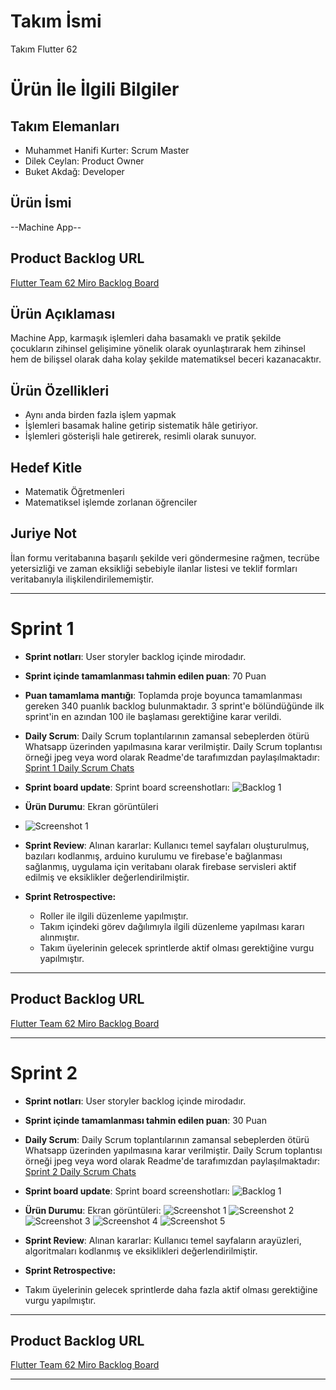 
# **Takım İsmi**

Takım Flutter 62

# Ürün İle İlgili Bilgiler

## Takım Elemanları
- Muhammet Hanifi Kurter: Scrum Master
- Dilek Ceylan: Product Owner
- Buket Akdağ: Developer


## Ürün İsmi

--Machine App--

## Product Backlog URL

[Flutter Team 62 Miro Backlog Board](https://miro.com/app/board/uXjVM9VKOdE=/)


## Ürün Açıklaması

Machine App, karmaşık işlemleri daha basamaklı ve pratik şekilde çocukların zihinsel gelişimine yönelik olarak oyunlaştırarak hem zihinsel hem de bilişsel olarak daha kolay şekilde matematiksel beceri kazanacaktır.
## Ürün Özellikleri

- Aynı anda birden fazla işlem yapmak
- İşlemleri basamak haline getirip sistematik hâle getiriyor.
- İşlemleri gösterişli hale getirerek, resimli olarak sunuyor.

  
## Hedef Kitle


- Matematik Öğretmenleri
- Matematiksel işlemde zorlanan öğrenciler






## Juriye Not

İlan formu veritabanına başarılı şekilde veri göndermesine rağmen, tecrübe yetersizliği ve zaman eksikliği sebebiyle ilanlar listesi ve teklif formları veritabanıyla ilişkilendirilememiştir.


---

# Sprint 1
- **Sprint notları**: User storyler backlog içinde mirodadır.
- **Sprint içinde tamamlanması tahmin edilen puan**: 70 Puan


- **Puan tamamlama mantığı**: Toplamda proje boyunca tamamlanması gereken 340 puanlık backlog bulunmaktadır. 3 sprint'e bölündüğünde ilk sprint'in en azından 100 ile başlaması gerektiğine karar verildi.


- **Daily Scrum**: Daily Scrum toplantılarının zamansal sebeplerden ötürü Whatsapp üzerinden yapılmasına karar verilmiştir. Daily Scrum toplantısı örneği jpeg veya word olarak Readme'de tarafımızdan paylaşılmaktadır: [Sprint 1 Daily Scrum Chats](https://github.com/HanifiKURTER/OUABootcamp2023/blob/main/projectmanagement/sprint1/konusmalar.docx)

- **Sprint board update**: Sprint board screenshotları: 
![Backlog 1](https://github.com/HanifiKURTER/OUABootcamp2023/blob/main/projectmanagement/sprint1/baclog1.png) 


- **Ürün Durumu**: Ekran görüntüleri 
- ![Screenshot 1](https://github.com/HanifiKURTER/OUABootcamp2023/blob/main/projectmanagement/sprint1/WhatsApp%20Image%202023-06-22%20at%2011.46.41.jpeg)


- **Sprint Review**: 
Alınan kararlar: Kullanıcı temel sayfaları oluşturulmuş, bazıları kodlanmış, arduino kurulumu ve firebase'e bağlanması sağlanmış, uygulama için veritabanı olarak firebase servisleri aktif edilmiş ve eksiklikler değerlendirilmiştir.

- **Sprint Retrospective:**
  - Roller ile ilgili düzenleme yapılmıştır.
  - Takım içindeki görev dağılımıyla ilgili düzenleme yapılması kararı alınmıştır.
  - Takım üyelerinin gelecek sprintlerde aktif olması gerektiğine vurgu yapılmıştır.
 


---

## Product Backlog URL

[Flutter Team 62 Miro Backlog Board](https://miro.com/app/board/uXjVM9VKOdE=/)

---
# Sprint 2

- **Sprint notları**: User storyler backlog içinde mirodadır.
- **Sprint içinde tamamlanması tahmin edilen puan**: 30 Puan

- **Daily Scrum**: Daily Scrum toplantılarının zamansal sebeplerden ötürü Whatsapp üzerinden yapılmasına karar verilmiştir. Daily Scrum toplantısı örneği jpeg veya word olarak Readme'de tarafımızdan paylaşılmaktadır: [Sprint 2 Daily Scrum Chats](https://github.com/HanifiKURTER/OUABootcamp2023/blob/main/projectmanagement/sprint2/dailyscrum2/Belge1.docx)

- **Sprint board update**: Sprint board screenshotları: 
![Backlog 1](https://github.com/HanifiKURTER/OUABootcamp2023/blob/main/projectmanagement/sprint2/sprintbacklog2.png) 


- **Ürün Durumu**: Ekran görüntüleri:
  ![Screenshot 1](https://github.com/HanifiKURTER/OUABootcamp2023/blob/main/projectmanagement/sprint2/WhatsApp%20Image%202023-06-25%20at%2017.50.04%20(1).jpeg)
  ![Screenshot 2](https://github.com/HanifiKURTER/OUABootcamp2023/blob/main/projectmanagement/sprint2/WhatsApp%20Image%202023-06-25%20at%2017.50.04%20(2).jpeg)
  ![Screenshot 3](https://github.com/HanifiKURTER/OUABootcamp2023/blob/main/projectmanagement/sprint2/WhatsApp%20Image%202023-06-25%20at%2017.50.04.jpeg)
  ![Screenshot 4](https://github.com/HanifiKURTER/OUABootcamp2023/blob/main/projectmanagement/sprint2/WhatsApp%20Image%202023-06-25%20at%2017.50.05.jpeg)
  ![Screenshot 5](https://github.com/HanifiKURTER/OUABootcamp2023/blob/main/projectmanagement/sprint2/WhatsApp%20Video%202023-06-25%20at%2017.50.03.gif)
- **Sprint Review**: 
Alınan kararlar: Kullanıcı temel sayfaların arayüzleri, algoritmaları kodlanmış ve eksiklikleri değerlendirilmiştir. 

- **Sprint Retrospective:**

- Takım üyelerinin gelecek sprintlerde daha fazla aktif olması gerektiğine vurgu yapılmıştır.


---

## Product Backlog URL

[Flutter Team 62 Miro Backlog Board](https://miro.com/app/board/uXjVM9VKOdE=/)

---

